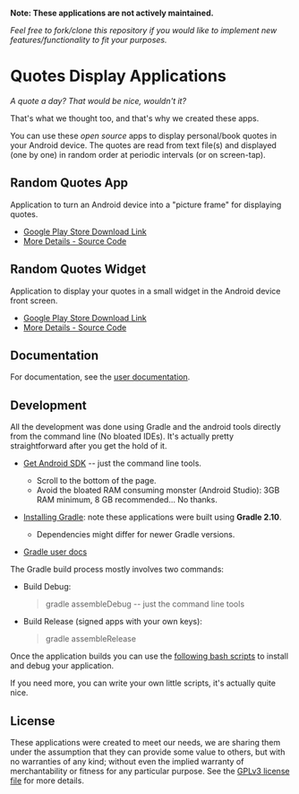 **Note: These applications are not actively maintained.**

_Feel free to fork/clone this repository if you would like to implement new features/functionality to fit your purposes._

Quotes Display Applications
===========================

_A quote a day? That would be nice, wouldn't it?_

That's what we thought too, and that's why we created these apps. 

You can use these _open source_ apps to display personal/book quotes 
in your Android device. The quotes are read from text file(s) and 
displayed (one by one) in random order at periodic intervals (or on 
screen-tap). 

## Random Quotes App

Application to turn an Android device into a "picture frame" for 
displaying quotes.

* [Google Play Store Download Link](https://play.google.com/store/apps/details?id=org.osohm.randomquotesapp&hl=en)
* [More Details - Source Code](android_gradle/RandomQuotes/RandomQuotesApp)

## Random Quotes Widget

Application to display your quotes in a small widget in the Android device front screen.

* [Google Play Store Download Link](https://play.google.com/store/apps/details?id=org.osohm.randomquoteswidget&hl=en)
* [More Details - Source Code](android_gradle/RandomQuotes/RandomQuotesWidget)

## Documentation

For documentation, see the 
[user documentation](documentation/user_functional_specification.md).  

## Development

All the development was done using Gradle and the android tools 
directly from the command line (No bloated IDEs). It's actually pretty 
straightforward after you get the hold of it.

* [Get Android SDK](https://developer.android.com/studio/index.html) -- just the command line tools.
    - Scroll to the bottom of the page.
    - Avoid the bloated RAM consuming monster (Android Studio): 3GB RAM minimum, 8 GB recommended... No thanks.

* [Installing Gradle](https://gradle.org/install/): note these applications were built using **Gradle 2.10**.
    - Dependencies might differ for newer Gradle versions.

* [Gradle user docs](https://docs.gradle.org/current/userguide/userguide.html)

The Gradle build process mostly involves two commands:  

- Build Debug:  
    > gradle assembleDebug -- just the command line tools
- Build Release (signed apps with your own keys):  
    > gradle assembleRelease

Once the application builds you can use the [following bash scripts](android_gradle/bin) 
to install and debug your application.

If you need more, you can write your own little scripts, it's actually 
quite nice.

## License

These applications were created to meet our needs, we are sharing them 
under the assumption that they can provide some value to others, but 
with no warranties of any kind; without even the implied warranty of 
merchantability or fitness for any particular purpose. See the 
[GPLv3 license file](license.md) for more details. 
